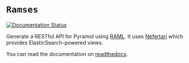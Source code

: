 # `Ramses`
[![Documentation Status](https://readthedocs.org/projects/ramses/badge/?version=latest)](https://readthedocs.org/projects/ramses/?badge=latest)

Generate a RESTful API for Pyramid using [RAML](http://raml.org). It uses [Nefertari](https://github.com/brandicted/nefertari) which provides ElasticSearch-powered views.

You can read the documentation on [readthedocs](https://ramses.readthedocs.org/en/latest/).
